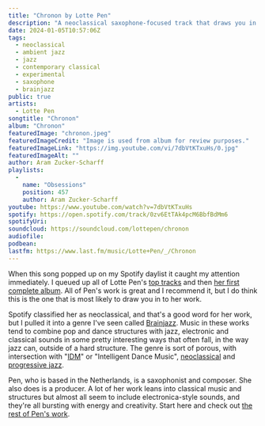 ```yaml
---
title: "Chronon by Lotte Pen"
description: "A neoclassical saxophone-focused track that draws you in to Lotte Pen's work."
date: 2024-01-05T10:57:06Z
tags:
  - neoclassical
  - ambient jazz
  - jazz
  - contemporary classical
  - experimental
  - saxophone
  - brainjazz
public: true
artists:
  - Lotte Pen
songtitle: "Chronon"
album: "Chronon"
featuredImage: "chronon.jpeg"
featuredImageCredit: "Image is used from album for review purposes."
featuredImageLink: "https://img.youtube.com/vi/7dbVtKTxuHs/0.jpg"
featuredImageAlt: ""
author: Aram Zucker-Scharff
playlists:
  -
    name: "Obsessions"
    position: 457
    author: Aram Zucker-Scharff
youtube: https://www.youtube.com/watch?v=7dbVtKTxuHs
spotify: https://open.spotify.com/track/0zv6EtTAk4pcM6BbfBdMm6
spotifyUri: 
soundcloud: https://soundcloud.com/lottepen/chronon
audiofile:
podbean:
lastfm: https://www.last.fm/music/Lotte+Pen/_/Chronon
---
```


When this song popped up on my Spotify daylist it caught my attention immediately. I queued up all of Lotte Pen's [top tracks](https://open.spotify.com/artist/09klzeoydwwlN5eyyQNNss?si=glKDIelBQTSp-MpV44UTPA) and then [her first complete album](https://open.spotify.com/album/1DYhtI8ARoSXRFM7RM6YAw?si=gmhFcMIuRGy2MKBrQJthxg). All of Pen's work is great and I recommend it, but I do think this is the one that is most likely to draw you in to her work.

Spotify classified her as neoclassical, and that's a good word for her work, but I pulled it into a genre I've seen called [Brainjazz](/tag/brainjazz/). Music in these works tend to combine pop and dance structures with jazz, electronic and classical sounds in some pretty interesting ways that often fall, in the way jazz can, outside of a hard structure. The genre is sort of porous, with intersection with "[IDM](/tag/idm/)" or "Intelligent Dance Music", [neoclassical](/tag/neoclassical) and [progressive jazz](/tag/progressive-jazz/).

Pen, who is based in the Netherlands, is a saxophonist and composer. She also does is a producer. A lot of her work leans into classical music and structures but almost all seem to include electronica-style sounds, and they're all bursting with energy and creativity. Start here and check out [the rest of Pen's work](https://www.revancherecords.com/project/lotte-pen/). 
